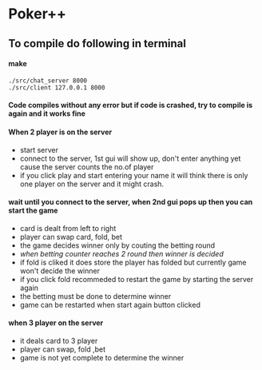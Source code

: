 # Poker++

## To compile do following in terminal
#### make
```
./src/chat_server 8000
./src/client 127.0.0.1 8000
```

#### Code compiles without any error but if code is crashed, try to compile is again and it works fine

#### When 2 player is on the server
- start server
- connect to the server, 1st gui will show up, don't enter anything yet cause the server counts the no.of player
- if you click play and start entering your name it will think there is only one player on the server and it might crash.

#### wait until you connect to the server, when 2nd gui pops up then you can start the game
- card is dealt from left to right
- player can swap card, fold, bet
- the game decides winner only by couting the betting round
- *when betting counter reaches 2 round then winner is decided*
- if fold is cliked it does store the player has folded but currently game won't decide the winner
- if you click fold recommeded to restart the game by starting the server again
- the betting must be done to determine winner
- game can be restarted when start again button clicked

#### when 3 player on the server
- it deals card to 3 player 
- player can swap, fold ,bet
- game is not yet complete to determine the winner
